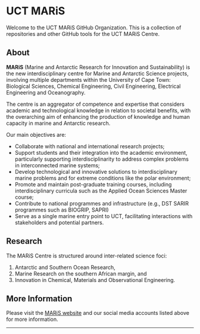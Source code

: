 # UCT MARiS

Welcome to the UCT MARiS GitHub Organization. This is a collection of repositories and other GitHub tools for the UCT MARiS Centre.

## About

**MARiS** (Marine and Antarctic Research for Innovation and Sustainability) is the new interdisciplinary centre for Marine and Antarctic Science projects, involving multiple departments within the University of Cape Town: Biological Sciences, Chemical Engineering, Civil Engineering, Electrical Engineering and Oceanography.  

The centre is an aggregator of competence and expertise that considers academic and technological knowledge in relation to societal benefits, with the overarching aim of enhancing the production of knowledge and human capacity in marine and Antarctic research.  

Our main objectives are:

* Collaborate with national and international research projects;
* Support students and their integration into the academic environment, particularly supporting interdisciplinarity to address complex problems in interconnected marine systems;
* Develop technological and innovative solutions to interdisciplinary marine problems and for extreme conditions like the polar environment;
* Promote and maintain post-graduate training courses, including interdisciplinary curricula such as the Applied Ocean Sciences Master course;
* Contribute to national programmes and infrastructure (e.g., DST SARIR programmes such as BIOGRIP, SAPRI)
* Serve as a single marine entry point to UCT, facilitating interactions with stakeholders and potential partners.

## Research

The MARiS Centre is structured around inter-related science foci:

1. Antarctic and Southern Ocean Research,
2. Marine Research on the southern African margin, and
3. Innovation in Chemical, Materials and Observational Engineering.

## More Information

Please visit the [MARiS website](https://maris.uct.ac.za) and our social media accounts listed above for more information.

___
